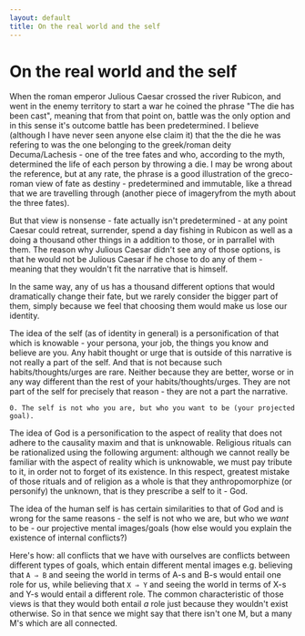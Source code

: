 ```yaml
---
layout: default
title: On the real world and the self
---
```


On the real world and the self
===

When the roman emperor Julious Caesar crossed the river Rubicon, and went in the enemy territory to start a war he coined the phrase "The die has been cast", meaning that from that point on, battle was the only option and in this sense it's outcome battle has been predetermined. I believe (although I have never seen anyone else claim it) that the the die he was refering to was the one belonging to the greek/roman deity Decuma/Lachesis - one of the tree fates and who, according to the myth, determined the life of each person by throwing a die. I may be wrong about the reference, but at any rate, the phrase is a good illustration of the greco-roman view of fate as destiny - predetermined and immutable, like a thread that we are travelling through (another piece of imageryfrom the myth about the three fates).

But that view is nonsense - fate actually isn't predetermined - at any point Caesar could retreat, surrender, spend a day fishing in Rubicon as well as a doing a thousand other things in a addition to those, or in parrallel with them. The reason why Julious Caesar didn't see any of those options, is that he would not be Julious Caesar if he chose to do any of them - meaning that they wouldn't fit the narrative that is himself.

In the same way, any of us has a thousand different options that would dramatically change their fate, but we rarely consider the bigger part of them, simply because we feel that choosing them would make us lose our identity.

The idea of the self (as of identity in general) is a personification of that which is knowable - your persona, your job, the things you know and believe are you. Any habit thought or urge that is outside of this narrative is not really a part of the self. And that is not because such habits/thoughts/urges are rare. Neither because they are better, worse or in any way different than the rest of your habits/thoughts/urges. They are not part of the self for precisely that reason - they are not a part the narrative.

```
0. The self is not who you are, but who you want to be (your projected goal).
```

The idea of God is a personification to the aspect of reality that does not adhere to the causality maxim and that is unknowable. Religious rituals can be rationalized using the following argument: although we cannot really be familiar with the aspect of reality which is unknowable, we must pay tribute to it, in order not to forget of its existence. In this respect, greatest mistake of those rituals and of religion as a whole is that they anthropomorphize (or personify) the unknown, that is they prescribe a self to it - God.

The idea of the human self is has certain similarities to that of God and is wrong for the same reasons - the self is not who we are, but who we *want* to be - our projective mental images/goals (how else would you explain the existence of internal conflicts?) 

Here's how: all conflicts that we have with ourselves are conflicts between different types of goals, which entain different mental images e.g. believing that `A ⇒ B` and seeing the world in terms of A-s and B-s would entail one role for us, while believing that `X ⇒ Y` and seeing the world in terms of X-s and Y-s would entail a different role. The common characteristic of those views is that they would both entail *a* role just because they wouldn't exist otherwise. So in that sence we might say that there isn't one M, but a many M's which are all connected.

<!--
On not caring as means of regaining our sanity and on the lack of goal as a goal
-->
